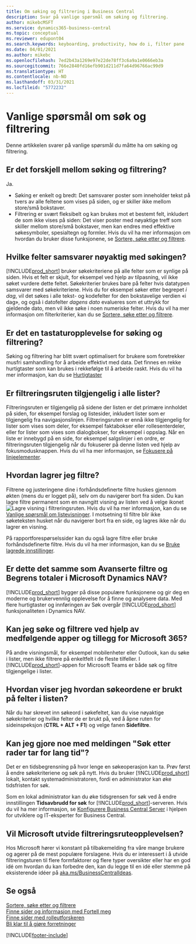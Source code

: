 ```yaml
---
title: Om søking og filtrering i Business Central
description: Svar på vanlige spørsmål om søking og filtrering.
author: mikebcMSFT
ms.service: dynamics365-business-central
ms.topic: conceptual
ms.reviewer: edupont04
ms.search.keywords: keyboarding, productivity, how do i, filter pane
ms.date: 04/01/2021
ms.author: mikebc
ms.openlocfilehash: 7ed2b43a1269e97e22de78ff3c6a9a1e0666eb3a
ms.sourcegitcommit: 766e2840fd16efb901d211d7fa64d96766ac99d9
ms.translationtype: HT
ms.contentlocale: nb-NO
ms.lasthandoff: 03/31/2021
ms.locfileid: "5772232"
---
```

# <a name="searching-and-filtering-faq"></a>Vanlige spørsmål om søk og filtrering
Denne artikkelen svarer på vanlige spørsmål du måtte ha om søking og filtrering.

## <a name="is-there-a-difference-between-searching-and-filtering"></a>Er det forskjell mellom søking og filtrering?
Ja.
- Søking er enkelt og bredt: Det samsvarer poster som inneholder tekst på tvers av alle feltene som vises på siden, og er skiller ikke mellom store/små bokstaver.
- Filtrering er svært fleksibelt og kan brukes mot et bestemt felt, inkludert de som ikke vises på siden: Det viser poster med nøyaktige treff som skiller mellom store/små bokstaver, men kan endres med effektive søkesymboler, spesialtegn og formler. Hvis du vil ha mer informasjon om hvordan du bruker disse funksjonene, se [Sortere, søke etter og filtrere](ui-enter-criteria-filters.md).

## <a name="exactly-which-fields-are-matched-when-searching"></a>Hvilke felter samsvarer nøyaktig med søkingen?
[!INCLUDE[prod_short](includes/prod_short.md)] bruker søkekriteriene på alle felter som er synlige på siden. Hvis et felt er skjult, for eksempel ved hjelp av tilpasning, vil ikke søket vurdere dette feltet. Søkekriterier brukes bare på felter hvis datatypen samsvarer med søkekriteriene. Hvis du for eksempel søker etter begrepet *i dag*, vil det søkes i alle tekst- og kodefelter for den bokstavelige verdien «i dag», og også i datofelter *dagens dato* evalueres som et uttrykk for gjeldende dato, men vil ikke søke i noen numeriske felter. Hvis du vil ha mer informasjon om filterkriterier, kan du se [Sortere, søke etter og filtrere](ui-enter-criteria-filters.md#-filter-criteria-and-operators).

## <a name="is-there-a-keyboard-experience-for-search-and-filter"></a>Er det en tastaturopplevelse for søking og filtrering?
Søking og filtrering har blitt svært optimalisert for brukere som foretrekker musfri samhandling for å arbeide effektivt med data. Det finnes en rekke hurtigtaster som kan brukes i rekkefølge til å arbeide raskt. Hvis du vil ha mer informasjon, kan du se [Hurtigtaster](keyboard-shortcuts.md#KeyboardFilter)

## <a name="is-the-filter-pane-available-on-all-lists"></a>Er filtreringsruten tilgjengelig i alle lister?
Filtreringsruten er tilgjengelig på sidene der listen er det primære innholdet på siden, for eksempel forslag og listesider, inkludert lister som er tilgjengelig fra navigasjonslinjen. Filtreringsruten er ennå ikke tilgjengelig for lister som vises som deler, for eksempel faktabokser eller rollesenterdeler, eller for lister som vises som dialogbokser, for eksempel i oppslag. Når en liste er innebygd på en side, for eksempel salgslinjer i en ordre, er filtreringsruten tilgjengelig når du fokuserer på denne listen ved hjelp av fokusmodusknappen. Hvis du vil ha mer informasjon, se [Fokusere på linjeelementer](ui-enter-data.md#Focus).

## <a name="how-can-i-save-my-filters"></a>Hvordan lagrer jeg filtre?
Filtrene og justeringene dine i forhåndsdefinerte filtre huskes gjennom økten (mens du er logget på), selv om du navigerer bort fra siden. Du kan lagre filtre permanent som en navngitt visning av listen ved å velge ikonet ![Lagre visning](media/save_view_icon.png "Lagre visning") i filtreringsruten. Hvis du vil ha mer informasjon, kan du se [Vanlige spørsmål om listevisninger](ui-views-faq.md). I motsetning til filtre blir ikke søketeksten husket når du navigerer bort fra en side, og lagres ikke når du lagrer en visning.

På rapportforespørselssider kan du også lagre filtre eller bruke forhåndsdefinerte filtre. Hvis du vil ha mer informasjon, kan du se [Bruke lagrede innstillinger](ui-work-report.md#SavedSettings).

## <a name="is-this-the-same-as-advanced-filters-and-limit-totals-in-microsoft-dynamics-nav"></a>Er dette det samme som Avanserte filtre og Begrens totaler i Microsoft Dynamics NAV?
[!INCLUDE[prod_short](includes/prod_short.md)] bygger på disse populære funksjonene og gir deg en moderne og brukervennlig opplevelse for å finne og analysere data. Med flere hurtigtaster og innføringen av Søk overgår [!INCLUDE[prod_short](includes/prod_short.md)] funksjonaliteten i Dynamics NAV.  

## <a name="can-i-search-and-filter-using-the-companion-apps-and-add-ins-for-microsoft-365"></a>Kan jeg søke og filtrere ved hjelp av medfølgende apper og tillegg for Microsoft 365?
På andre visningsmål, for eksempel mobilenheter eller Outlook, kan du søke i lister, men ikke filtrere på enkeltfelt i de fleste tilfeller. I [!INCLUDE[prod_short](includes/prod_short.md)]-appen for Microsoft Teams er både søk og filtre tilgjengelige i lister.

## <a name="how-do-i-view-how-my-search-terms-have-been-applied-to-fields-in-the-list"></a>Hvordan viser jeg hvordan søkeordene er brukt på felter i listen?
Når du har skrevet inn søkeord i søkefeltet, kan du vise nøyaktige søkekriterier og hvilke felter de er brukt på, ved å åpne ruten for sideinspeksjon (**CTRL + ALT + F1**) og velge fanen **Sidefiltre**.

## <a name="can-i-do-anything-about-the-searching-for-rows-is-taking-too-long-message"></a>Kan jeg gjore noe med meldingen "Søk etter rader tar for lang tid"?

Det er en tidsbegrensning på hvor lenge en søkeoperasjon kan ta. Prøv først å endre søkekriteriene og søk på nytt. Hvis du bruker [!INCLUDE[prod_short](includes/prod_short.md)] lokalt, kontakt systemadministratoren, fordi en administrator kan øke tidsfristen for søk.

Som en lokal administrator kan du øke tidsgrensen for søk ved å endre innstillingen **Tidsavbrudd for søk** for [!INCLUDE[prod_short](includes/prod_short.md)]-serveren. Hvis du vil ha mer informasjon, se [Konfigurere Business Central Server](/dynamics365/business-central/dev-itpro/administration/configure-server-instance?#Database) i hjelpen for utviklere og IT-eksperter for Business Central.

## <a name="will-microsoft-extend-the-filter-pane-experience"></a>Vil Microsoft utvide filtreringsruteopplevelsen?
Hos Microsoft hører vi konstant på tilbakemelding fra våre mange brukere og agerer på de mest populære forslagene. Hvis du er interessert i å utvide filtreringsturen til flere formfaktorer og flere typer oversikter eller har en god idé om hvordan du kan forbedre den, kan du legge til en idé eller stemme på eksisterende idéer på [aka.ms/BusinessCentralIdeas](https://aka.ms/businesscentralideas).

## <a name="see-also"></a>Se også
[Sortere, søke etter og filtrere](ui-enter-criteria-filters.md)  
[Finne sider og informasjon med Fortell meg](ui-search.md)  
[Finne sider med rolleutforskeren](ui-role-explorer.md)  
[Bli klar til å gjøre forretninger](ui-get-ready-business.md)  


[!INCLUDE[footer-include](includes/footer-banner.md)]